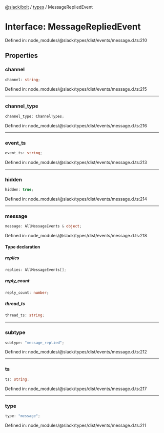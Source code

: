 [@slack/bolt](../../../../index.md) / [types](../index.md) / MessageRepliedEvent

# Interface: MessageRepliedEvent

Defined in: node\_modules/@slack/types/dist/events/message.d.ts:210

## Properties

### channel

```ts
channel: string;
```

Defined in: node\_modules/@slack/types/dist/events/message.d.ts:215

***

### channel\_type

```ts
channel_type: ChannelTypes;
```

Defined in: node\_modules/@slack/types/dist/events/message.d.ts:216

***

### event\_ts

```ts
event_ts: string;
```

Defined in: node\_modules/@slack/types/dist/events/message.d.ts:213

***

### hidden

```ts
hidden: true;
```

Defined in: node\_modules/@slack/types/dist/events/message.d.ts:214

***

### message

```ts
message: AllMessageEvents & object;
```

Defined in: node\_modules/@slack/types/dist/events/message.d.ts:218

#### Type declaration

##### replies

```ts
replies: AllMessageEvents[];
```

##### reply\_count

```ts
reply_count: number;
```

##### thread\_ts

```ts
thread_ts: string;
```

***

### subtype

```ts
subtype: "message_replied";
```

Defined in: node\_modules/@slack/types/dist/events/message.d.ts:212

***

### ts

```ts
ts: string;
```

Defined in: node\_modules/@slack/types/dist/events/message.d.ts:217

***

### type

```ts
type: "message";
```

Defined in: node\_modules/@slack/types/dist/events/message.d.ts:211
